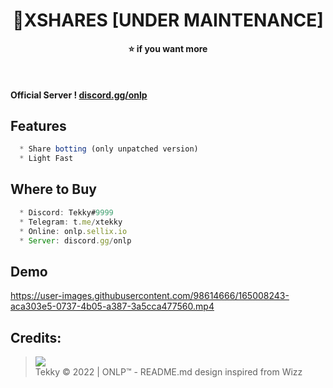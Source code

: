 <h1 align="center">💎XSHARES [UNDER MAINTENANCE]</h1>

<p align='center'>
  <b>⭐ if you want more
  
  
  </b><br>
</p>



#### Official Server ! [discord.gg/onlp](https://discord.gg/onlp)

## Features
```js
  * Share botting (only unpatched version)
  * Light Fast
```

## Where to Buy
```js
  * Discord: Tekky#9999
  * Telegram: t.me/xtekky
  * Online: onlp.sellix.io
  * Server: discord.gg/onlp
```

## Demo

https://user-images.githubusercontent.com/98614666/165008243-aca303e5-0737-4b05-a387-3a5cca477560.mp4

##  Credits:
 > [![](https://cdn.discordapp.com/avatars/719864492514738226/a_5de73a96793f9b0b3cbbafc2efc25ec7.gif?size=100)](https://github.com/xtekky) <br>Tekky © 2022 | ONLP™ - README.md design inspired from Wizz
